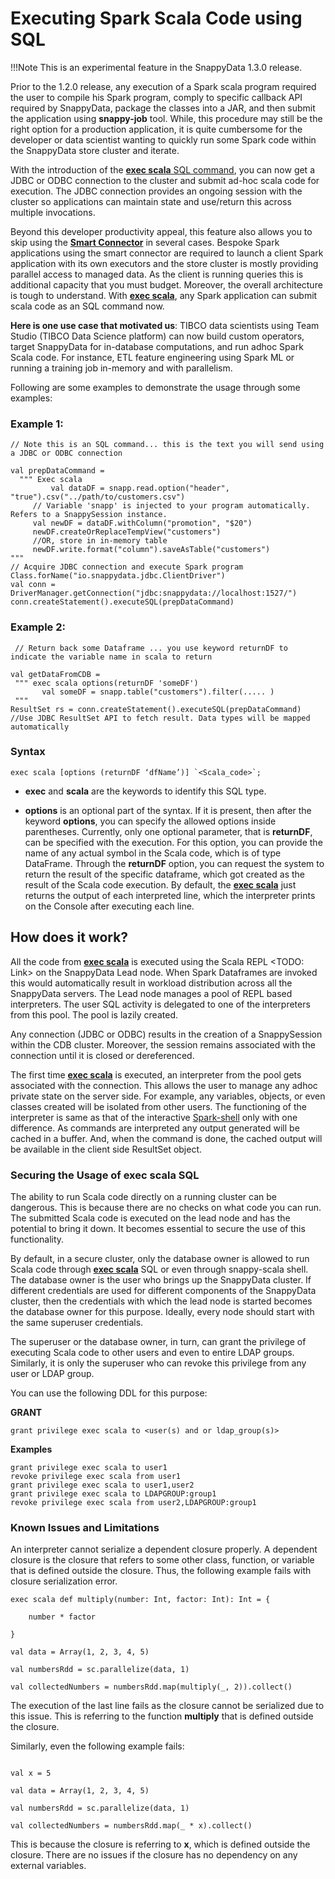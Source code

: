 # Executing Spark Scala Code using SQL  

!!!Note
	This is an experimental feature in the SnappyData 1.3.0 release.

Prior to the 1.2.0 release, any execution of a Spark scala program required the user to compile his Spark program, comply to specific callback API required by SnappyData, package the classes into a JAR, and then submit the application using **snappy-job** tool. 
While, this procedure may still be the right option for a production application, it is quite cumbersome for the developer or data scientist wanting to quickly run some Spark code within the SnappyData store cluster and iterate. 

With the introduction of the [**exec scala** SQL command](/reference/sql_reference/exec-scala.md), you can now get a JDBC or ODBC connection to the cluster and submit ad-hoc scala code for execution. The JDBC connection provides an ongoing session with the cluster so applications can maintain state and use/return this across multiple invocations.

Beyond this developer productivity appeal, this feature also allows you to skip using the [**Smart Connector**](/affinity_modes/connector_mode.md) in several cases.
Bespoke Spark applications using the smart connector are required to launch a client Spark application with its own executors and the store cluster is mostly providing parallel access to managed data. As the client is running queries this is additional capacity that you must budget. Moreover, the overall architecture is tough to understand. 
With [**exec scala**](/reference/sql_reference/exec-scala.md), any Spark application can submit scala code as an SQL command now. 

**Here is one use case that motivated us**:  TIBCO data scientists using Team Studio (TIBCO Data Science platform) can now build custom operators, target SnappyData for in-database computations, and run adhoc Spark Scala code. For instance, ETL feature engineering using Spark ML or running a training job in-memory and with parallelism. 

Following are some examples to demonstrate the usage through some examples:

### Example 1:
```
// Note this is an SQL command... this is the text you will send using a JDBC or ODBC connection

val prepDataCommand = 
  """ Exec scala 
         val dataDF = snapp.read.option("header", "true").csv("../path/to/customers.csv")
     // Variable 'snapp' is injected to your program automatically. Refers to a SnappySession instance.
     val newDF = dataDF.withColumn("promotion", "$20")
     newDF.createOrReplaceTempView("customers")
     //OR, store in in-memory table
     newDF.write.format("column").saveAsTable("customers")
"""
// Acquire JDBC connection and execute Spark program
Class.forName("io.snappydata.jdbc.ClientDriver")
val conn = DriverManager.getConnection("jdbc:snappydata://localhost:1527/")
conn.createStatement().executeSQL(prepDataCommand)
```

### Example 2:
```
 // Return back some Dataframe ... you use keyword returnDF to indicate the variable name in scala to return
 
val getDataFromCDB =
 """ exec scala options(returnDF 'someDF') 
       val someDF = snapp.table("customers").filter(..... )
 """
ResultSet rs = conn.createStatement().executeSQL(prepDataCommand)
//Use JDBC ResultSet API to fetch result. Data types will be mapped automatically
```

### Syntax

```
exec scala [options (returnDF ‘dfName’)] `<Scala_code>`; 
```

*	**exec** and **scala** are the keywords to identify this SQL type. 


*	**options** is an optional part of the syntax. If it is present, then after the keyword **options**, you can specify the allowed options inside parentheses. Currently, only one optional parameter, that is **returnDF**, can be specified with the execution. For this option, you can provide the name of any actual symbol in the Scala code, which is of type DataFrame. 
Through the **returnDF** option, you can request the system to return the result of the specific dataframe, which got created as the result of the Scala code execution. By default, the [**exec scala**](/reference/sql_reference/exec-scala.md) just returns the output of each interpreted line, which the interpreter prints on the Console after executing each line. 


## How does it work?

All the code from [**exec scala**](/reference/sql_reference/exec-scala.md) is executed using the Scala REPL <TODO: Link> on the SnappyData Lead node. When Spark Dataframes are invoked this would automatically result in workload distribution across all the SnappyData 
servers. The Lead node manages a pool of REPL based interpreters. The user SQL activity is delegated to one of the interpreters from this pool. The pool is lazily created.  

Any connection (JDBC or ODBC) results in the creation of a SnappySession within the CDB cluster. Moreover, the session remains associated with the connection until it is closed or dereferenced. 


The first time [**exec scala**](/reference/sql_reference/exec-scala.md) is executed, an interpreter from the pool gets associated with the connection. This allows the user to manage any adhoc private state on the server side. For example, any variables, objects, or even classes created will be isolated from other users.
The functioning of the interpreter is same as that of the interactive [Spark-shell](/programming_guide/using_the_spark_shell_and_spark-submit.md) only with one difference. As commands are interpreted any output generated will be cached in a buffer. And, when the command is done, the cached output will be available in the client side ResultSet object. 


<a id= secureexscala> </a>
### Securing the Usage of  exec scala SQL

The ability to run Scala code directly on a running cluster can be dangerous. This is because there are no checks on what code you can run. The submitted Scala code is executed on the lead node and has the potential to bring it down. It becomes essential to secure the use of this functionality.

By default, in a secure cluster, only the database owner is allowed to run Scala code through [**exec scala**](/reference/sql_reference/exec-scala.md) SQL or even through snappy-scala shell. The database owner is the user who brings up the SnappyData cluster. If different credentials are used for different components of the SnappyData cluster, then the credentials with which the lead node is started becomes the database owner for this purpose. Ideally, every node should start with the same superuser credentials.

The superuser or the database owner, in turn, can grant the privilege of executing Scala code to other users and even to entire LDAP groups. Similarly, it is only the superuser who can revoke this privilege from any user or LDAP group.

You can use the following DDL for this purpose:

**GRANT** 

```
grant privilege exec scala to <user(s) and or ldap_group(s)>
```

**Examples**

```
grant privilege exec scala to user1
revoke privilege exec scala from user1
grant privilege exec scala to user1,user2
grant privilege exec scala to LDAPGROUP:group1
revoke privilege exec scala from user2,LDAPGROUP:group1
```

### Known Issues and Limitations

An interpreter cannot serialize a dependent closure properly. A dependent closure is the closure that refers to some other class, function, or variable that is defined outside the closure.
Thus, the following example fails with closure serialization error.

```
exec scala def multiply(number: Int, factor: Int): Int = {

    number * factor

}

val data = Array(1, 2, 3, 4, 5)

val numbersRdd = sc.parallelize(data, 1)

val collectedNumbers = numbersRdd.map(multiply(_, 2)).collect()
```

The execution of the last line fails as the closure cannot be serialized due to this issue. This is referring to the function **multiply** that is defined outside the closure.

Similarly, even the following example fails:

```

val x = 5

val data = Array(1, 2, 3, 4, 5)

val numbersRdd = sc.parallelize(data, 1)

val collectedNumbers = numbersRdd.map(_ * x).collect()
```

This is because the closure is referring to **x**, which is defined outside the closure. 
There are no issues if the closure has no dependency on any external variables.
